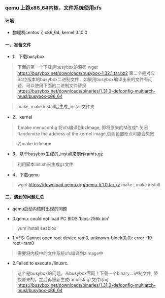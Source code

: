 ### qemu 上跑x86_64内核，文件系统使用xfs

#### 环境
* 物理机centos 7, x86_64, kernel 3.10.0
 

#### 一、准备文件

* 1、下载busybox
>    下面的第一个下载是busybox的源码
>    wget https://busybox.net/downloads/busybox-1.32.1.tar.bz2
>    第二个是对应64位版本的busybox二进制文件，如果用busybox编译出来的文件有问题，可以使用下面的二进制文件替换
>    https://busybox.net/downloads/binaries/1.31.0-defconfig-multiarch-musl/busybox-x86_64

>  make, make install后生成\_install文件夹

* 2、kernel
>   1)make menuconfig
>     将xfs编译到bzImage, 即将原来的M改成*
>     关闭Randomize the address of the kernel image,否则设置断点可能会失败
     
>   2)make bzImage

* 3、基于busybox生成的\_install来制作ramfs.gz  
>    利用脚本init.sh来生成gz文件

* 4、下载qemu
>    wget https://download.qemu.org/qemu-5.1.0.tar.xz 
>    make , make install

#### 二、遇到的问题汇总
* qemu启动内核时出现的问题

* 0.qemu: could not load PC BIOS ‘bios-256k.bin’
> yum install seabios 

* 1.VFS: Cannot open root device ram0, unknown-block(0,0): error -19
  root=ram0
> 需要将内核中的文件系统xfs编译到zImage中

* 2.Failed to execute /linuxrc.
>  这个是busybox的问题，从busybox官网上下载一个binary二进制文件, 替换原来的，之后再重新生成ramdisk.gz文件即可
>  https://busybox.net/downloads/binaries/1.31.0-defconfig-multiarch-musl/busybox-x86_64



